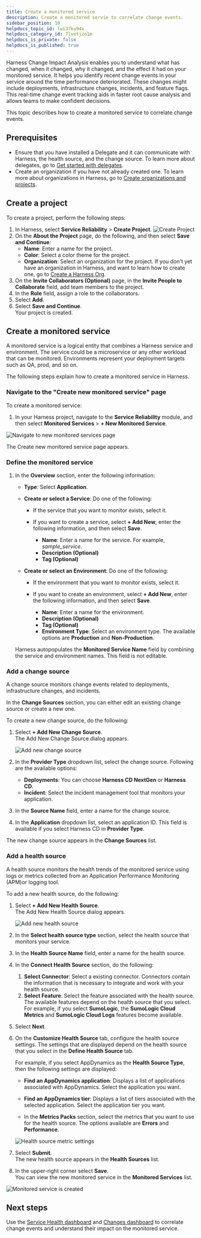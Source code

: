 ```yaml
---
title: Create a monitored service
description: Create a monitored servie to correlate change events.
sidebar_position: 10
helpdocs_topic_id: lwi37ku94x
helpdocs_category_id: 7lvetjzo1m
helpdocs_is_private: false
helpdocs_is_published: true
---
```


Harness Change Impact Analysis enables you to understand what has changed, when it changed, why it changed, and the effect it had on your monitored service. It helps you identify recent change events in your service around the time performance deteriorated. These changes might include deployments, infrastructure changes, incidents, and feature flags. This real-time change event tracking aids in faster root cause analysis and allows teams to make confident decisions.

This topic describes how to create a monitored service to correlate change events.


## Prerequisites

- Ensure that you have installed a Delegate and it can communicate with Harness, the health source, and the change source. To learn more about delegates, go to [Get started with delegates](https://developer.harness.io/docs/category/delegate-concepts).
- Create an organization if you have not already created one. To learn more about organizations in Harness, go to [Create organizations and projects](https://developer.harness.io/docs/platform/Account-Structure/organizations-and-projects/create-an-organization).

## Create a project
To create a project, perform the following steps:

1. In Harness, select **Service Reliability** > **Create Project**.
   ![Create Project](./static/change-impact-create-project-navigate.png)
2. On the **About the Project** page, do the following, and then select **Save and Continue**: 
   - **Name**: Enter a name for the project.
   - **Color**: Select a color theme for the project.
   - **Organization**: Select an organization for the project. If you don't yet have an organization in Harness, and want to learn how to create one, go to [Create a Harness Org](https://developer.harness.io/Account-Structure/docs/platform/Account-Structure/organizations-and-projects/create-an-organization#step-1-create-a-harness-org).
3. On the **Invite Collaborators (Optional)** page, in the **Invite People to Collaborate** field, add team members to the project.
4. In the **Role** field, assign a role to the collaborators.
5. Select **Add**.
6. Select **Save and Continue**.  
   Your project is created.


## Create a monitored service

A monitored service is a logical entity that combines a Harness service and environment. The service could be a microservice or any other workload that can be monitored. Environments represent your deployment targets such as QA, prod, and so on.

The following steps explain how to create a monitored service in Harness.


### Navigate to the "Create new monitored service" page

To create a monitored service:

1. In your Harness project, navigate to the **Service Reliability** module, and then select **Monitored Services** > **+ New Monitored Service**.

![Navigate to new monitored services page](./static/change-impact-moniterdservice-navigate.png)

The Create new monitored service page appears.


### Define the monitored service

1. In the **Overview** section, enter the following information:
    * **Type**: Select **Application**.
    * **Create or select a Service**: Do one of the following:
     
       * If the service that you want to monitor exists, select it.
       * If you want to create a service, select **+ Add New**, enter the following information, and then select **Save**. 
       
          *  **Name**: Enter a name for the service. For example, _sample_service_.
          *  **Description (Optional)**
          *  **Tag (Optional)** 
           
    * **Create or select an Environment**: Do one of the following:
     
       * If the environment that you want to monitor exists, select it.
       * If you want to create an environment, select **+ Add New**, enter the following information, and then select **Save**. 
       
          *  **Name**: Enter a name for the environment.
          *  **Description (Optional)**
          *  **Tag (Optional)** 
          *  **Environment Type**: Select an environment type. The available options are **Production** and **Non-Production**.

    Harness autopopulates the **Monitored Service Name** field by combining the service and environment names. This field is not editable.


### Add a change source

A change source monitors change events related to deployments, infrastructure changes, and incidents.  

In the **Change Sources** section, you can either edit an existing change source or create a new one.
 
To create a new change source, do the following:

1. Select **+ Add New Change Source**.  
   The Add New Change Source dialog appears.

   ![Add new change source](./static/change-impact-moniterdservice-add-changesource.png)  

2. In the **Provider Type** dropdown list, select the change source. Following are the available options:  

    - **Deployments**: You can choose **Harness CD NextGen** or **Harness CD**. 
    - **Incident**: Select the incident management tool that monitors your application.

3. In the **Source Name** field, enter a name for the change source.
4. In the **Application** dropdown list, select an application ID. This field is available if you select Harness CD in **Provider Type**.

The new change source appears in the **Change Sources** list.


### Add a health source

A health source monitors the health trends of the monitored service using logs or metrics collected from an Application Performance Monitoring (APM)or logging tool.

To add a new health source, do the following:  

1. Select **+ Add New Health Source**.  
   The Add New Health Source dialog appears.

   ![Add new health source](./static/change-impact-moniterdservice-add-healthsource.png)

2. In the **Select health source type** section, select the health source that monitors your service.
   
3. In the **Health Source Name** field, enter a name for the health source.
   
4. In the **Connect Health Source** section, do the following:
   1. **Select Connector**: Select a existing connector. Connectors contain the information that is necessary to integrate and work with your health source.
   2. **Select Feature**: Select the feature associated with the health source. The available features depend on the health source that you select. For example, if you select **SumoLogic**, the **SumoLogic Cloud Metrics** and **SumoLogic Cloud Logs** features become available. 

5. Select **Next**.
   
6. On the **Customize Health Source** tab, configure the health source settings. The settings that are displayed depend on the health source that you select in the **Define Health Source** tab.
   
   For example, if you select AppDynamics as the **Health Source Type**, then the following settings are displayed:

   - **Find an AppDynamics application**: Displays a list of applications associated with AppDynamics. Select the application you want.
   
   - **Find an AppDynamics tier**: Displays a list of tiers associated with the selected application. Select the application tier you want.
   
   - In the **Metrics Packs** section, select the metrics that you want to use for the health source. The options available are **Errors** and **Performance**.

    ![Health source metric settings](./static/change-impact-view-healthsource-config-metric.png)
   
7. Select **Submit**.  
   The new health source appears in the **Health Sources** list.
   
8.  In the upper-right corner select **Save**.  
    You can view the new monitored service in the **Monitored Services** list.

   ![Monitored service is created](./static/change-impact-moniterdservice-created.png)

## Next steps

Use the [Service Health dashboard](change-impact-analysis-service-health-dashboard.md) and [Changes dashboard](change-impact-analysis-changes-dash-board.md) to correlate change events and understand their impact on the monitored service.